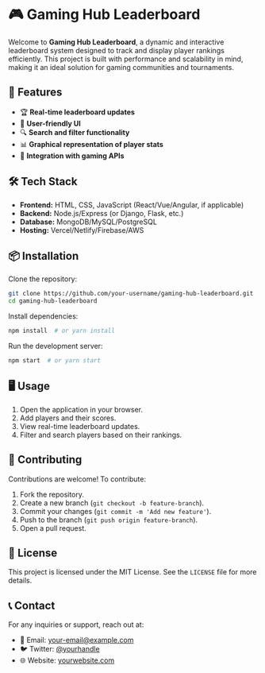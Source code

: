 # 🎮 Gaming Hub Leaderboard

Welcome to **Gaming Hub Leaderboard**, a dynamic and interactive leaderboard system designed to track and display player rankings efficiently. This project is built with performance and scalability in mind, making it an ideal solution for gaming communities and tournaments.

## 🚀 Features

- 🏆 **Real-time leaderboard updates**
- 🎨 **User-friendly UI**
- 🔍 **Search and filter functionality**
- 📊 **Graphical representation of player stats**
- 🔗 **Integration with gaming APIs**

## 🛠️ Tech Stack

- **Frontend:** HTML, CSS, JavaScript (React/Vue/Angular, if applicable)
- **Backend:** Node.js/Express (or Django, Flask, etc.)
- **Database:** MongoDB/MySQL/PostgreSQL
- **Hosting:** Vercel/Netlify/Firebase/AWS

## 📦 Installation

Clone the repository:
```sh
git clone https://github.com/your-username/gaming-hub-leaderboard.git
cd gaming-hub-leaderboard
```

Install dependencies:
```sh
npm install  # or yarn install
```

Run the development server:
```sh
npm start  # or yarn start
```

## 🖥️ Usage

1. Open the application in your browser.
2. Add players and their scores.
3. View real-time leaderboard updates.
4. Filter and search players based on their rankings.

## 🤝 Contributing

Contributions are welcome! To contribute:
1. Fork the repository.
2. Create a new branch (`git checkout -b feature-branch`).
3. Commit your changes (`git commit -m 'Add new feature'`).
4. Push to the branch (`git push origin feature-branch`).
5. Open a pull request.

## 📝 License

This project is licensed under the MIT License. See the `LICENSE` file for more details.

## 📞 Contact

For any inquiries or support, reach out at:
- 📧 Email: your-email@example.com
- 🐦 Twitter: [@yourhandle](https://twitter.com/yourhandle)
- 🌐 Website: [yourwebsite.com](https://yourwebsite.com)
